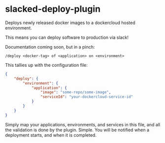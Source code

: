 # slacked-deploy-plugin

Deploys newly released docker images to a dockercloud hosted environment.

This means you can deploy software to production via slack!

Documentation coming soon, but in a pinch:

```
/deploy <docker-tag> of <application> on <environment>
```

This tallies up with the configuration file:

```json
{
    "deploy": {
        "environment": {
            "application": {
                "image": "some-repo/some-image",
                "serviceId": "your-dockercloud-service-id"
            }
        }
    }
}
```

Simply map your applications, environments, and services in this file, and all the validation is done by the plugin. Simple. You will be notified when a deployment starts, and when it is completed.